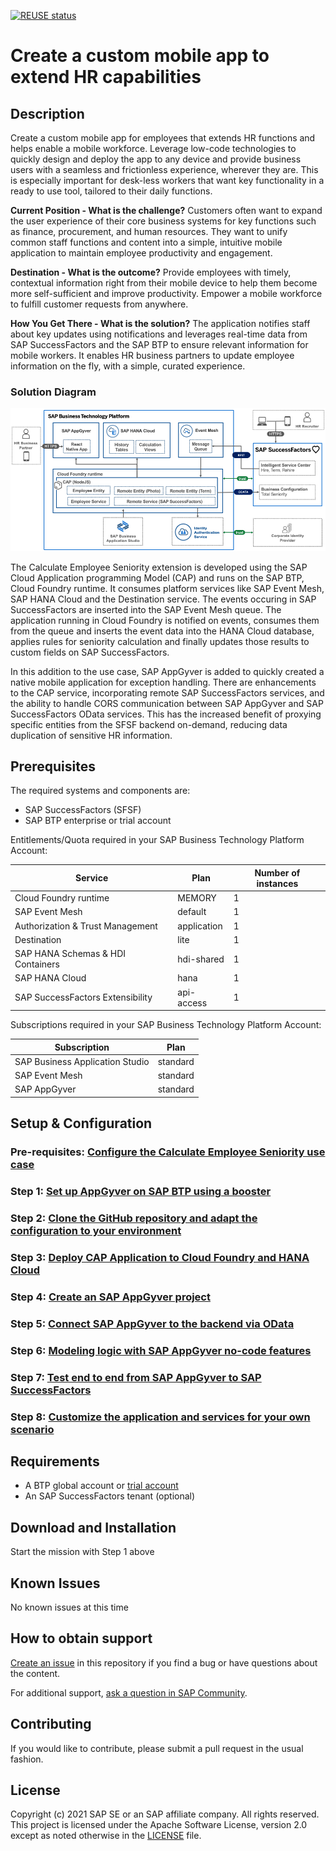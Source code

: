[![REUSE status](https://api.reuse.software/badge/github.com/SAP-samples/successfactors-extension-calculate-employee-seniority)](https://api.reuse.software/info/github.com/SAP-samples/successfactors-extension-calculate-employee-seniority)

# Create a custom mobile app to extend HR capabilities
## Description
Create a custom mobile app for employees that extends HR functions and helps enable a mobile workforce. Leverage low-code technologies to quickly design and deploy the app to any device and provide business users with a seamless and frictionless experience, wherever they are. This is especially important for desk-less workers that want key functionality in a ready to use tool, tailored to their daily functions.

**Current Position - What is the challenge?**
Customers often want to expand the user experience of their core business systems for key functions such as finance, procurement, and human resources. They want to unify common staff functions and content into a simple, intuitive mobile application to maintain employee productivity and engagement.

**Destination - What is the outcome?**
Provide employees with timely, contextual information right from their mobile device to help them become more self-sufficient and improve productivity. Empower a mobile workforce to fulfill customer requests from anywhere.

**How You Get There - What is the solution?**
The application notifies staff about key updates using notifications and leverages real-time data from SAP SuccessFactors and the SAP BTP to ensure relevant information for mobile workers. It enables HR business partners to update employee information on the fly, with a simple, curated experience.

### Solution Diagram

![solution diagram](images/Create%20a%20custom%20mobile%20app%20to%20extend%20HR%20capabilities%20-%20Solution%20Diagram.png)

The Calculate Employee Seniority extension is developed using the SAP Cloud Application programming Model (CAP) and runs on the SAP BTP, Cloud Foundry runtime. It consumes platform services like SAP Event Mesh, SAP HANA Cloud and the Destination service. The events occuring in SAP SuccessFactors are inserted into the SAP Event Mesh queue. The application running in Cloud Foundry is notified on events, consumes them from the queue and inserts the event data into the HANA Cloud database, applies rules for seniority calculation and finally updates those results to custom fields on SAP SuccessFactors.

In this addition to the use case, SAP AppGyver is added to quickly created a native mobile application for exception handling. There are enhancements to the CAP service, incorporating remote SAP SuccessFactors services, and the ability to handle CORS communication between SAP AppGyver and SAP SuccessFactors OData services. This has the increased benefit of proxying specific entities from the SFSF backend on-demand, reducing data duplication of sensitive HR information. 

## Prerequisites
The required systems and components are:

- SAP SuccessFactors (SFSF)
- SAP BTP enterprise or trial account

Entitlements/Quota required in your SAP Business Technology Platform Account:

| Service                           | Plan        | Number of instances |
| --------------------------------- | ----------- | ------------------- |
| Cloud Foundry runtime             | MEMORY      | 1                   |
| SAP Event Mesh                    | default     | 1                   |
| Authorization & Trust Management  | application | 1                   |
| Destination                       | lite        | 1                   |
| SAP HANA Schemas & HDI Containers | hdi-shared  | 1                   |
| SAP HANA Cloud                    | hana        | 1                   |
| SAP SuccessFactors Extensibility  | api-access  | 1                   |


Subscriptions required in your SAP Business Technology Platform Account:

| Subscription                      | Plan             |
| --------------------------------- | ---------------- |
| SAP Business Application Studio   | standard         |
| SAP Event Mesh                    | standard         |
| SAP AppGyver                      | standard         |


## Setup & Configuration

### Pre-requisites: [Configure the Calculate Employee Seniority use case](https://github.com/SAP-samples/successfactors-extension-calculate-employee-seniority/tree/mission)

### Step 1: [Set up AppGyver on SAP BTP using a booster](../mission/01-SetupSAPBusinessTechnologyPlatform)
### Step 2: [Clone the GitHub repository and adapt the configuration to your environment](../mission/02-CloneTheGitHubRepositoryAndAdaptTheConfigurationToYourEnvironment)
### Step 3: [Deploy CAP Application to Cloud Foundry and HANA Cloud](../mission/03-DeployCAPApplicationToCloudFoundryAndHANACloud)
### Step 4: [Create an SAP AppGyver project ](../mission/04-CreateSAPAppGyverProject)
### Step 5: [Connect SAP AppGyver to the backend via OData](../mission/05-ConnectSAPAppGyverToTheBackendViaOData)
### Step 6: [Modeling logic with SAP AppGyver no-code features ](../mission/06-ModelingLogicWithSAPAppGyverNoCodeFeatures)
### Step 7: [Test end to end from SAP AppGyver to SAP SuccessFactors](../mission/07-TestEndToEndFromSAPAppGyverToSAPSuccessFactors)
### Step 8: [Customize the application and services for your own scenario](../mission/08-CustomizeTheApplicationAndServicesForYourOwnScenario)


## Requirements

  * A BTP global account or [trial account](https://www.sap.com/products/business-technology-platform/trial.html)
  * An SAP SuccessFactors tenant (optional)

## Download and Installation

Start the mission with Step 1 above

## Known Issues

No known issues at this time

## How to obtain support

[Create an issue](https://github.com/SAP-samples/successfactors-extension-calculate-employee-seniority/issues) in this repository if you find a bug or have questions about the content.
 
For additional support, [ask a question in SAP Community](https://answers.sap.com/questions/ask.html).

## Contributing

If you would like to contribute, please submit a pull request in the usual fashion.

## License
Copyright (c) 2021 SAP SE or an SAP affiliate company. All rights reserved. This project is licensed under the Apache Software License, version 2.0 except as noted otherwise in the [LICENSE](LICENSES/Apache-2.0.txt) file.
